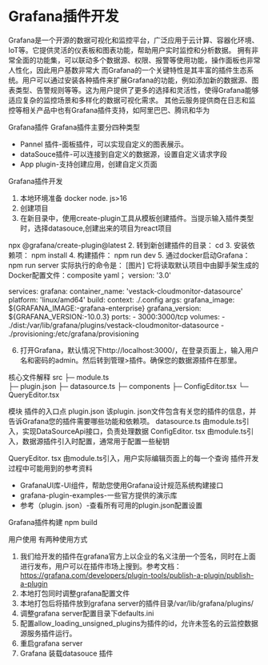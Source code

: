 Grafana插件开发
===

Grafana是一个开源的数据可视化和监控平台，广泛应用于云计算、容器化环境、IoT等。它提供灵活的仪表板和图表功能，帮助用户实时监控和分析数据。
拥有非常全面的功能集，可以联动多个数据源、权限、报警等使用功能，操作面板也非常人性化，因此用户基数非常大
而Grafana的一个关键特性是其丰富的插件生态系统。用户可以通过安装各种插件来扩展Grafana的功能，例如添加新的数据源、图表类型、告警规则等等。这为用户提供了更多的选择和灵活性，使得Grafana能够适应复杂的监控场景和多样化的数据可视化需求。
其他云服务提供商在日志和监控等相关产品中也有Grafana插件支持，如阿里巴巴、腾讯和华为

Grafana插件
Grafana插件主要分四种类型
- Pannel 插件-面板插件，可以实现自定义的图表展示。
- dataSouce插件-可以连接到自定义的数据源，设置自定义请求字段
- App plugin-支持创建应用，创建自定义页面

Grafana插件开发
1. 本地环境准备
docker
node. js>16
2. 创建项目
  1. 在新目录中，使用create-plugin工具从模板创建插件。当提示输入插件类型时，选择datasouce,创建出来的项目为react项目
    
npx @grafana/create-plugin@latest
  2. 转到新创建插件的目录：
cd <your-plugin>
  3. 安装依赖项：
npm install
  4. 构建插件：
npm run dev
  5. 通过docker启动Grafana：
npm run server 
    实际执行的命令是：
[图片]
    它将读取默认项目中由脚手架生成的Docker配置文件：composite yaml；
version: '3.0'

services:
  grafana:
    container_name: 'vestack-cloudmonitor-datasource'
    platform: 'linux/amd64'
    build:
      context: ./.config
      args:
        grafana_image: ${GRAFANA_IMAGE:-grafana-enterprise}
        grafana_version: ${GRAFANA_VERSION:-10.0.3}
    ports:
      - 3000:3000/tcp
    volumes:
      - ./dist:/var/lib/grafana/plugins/vestack-cloudmonitor-datasource
      - ./provisioning:/etc/grafana/provisioning

  6. 打开Grafana，默认情况下http://localhost:3000/，在登录页面上，输入用户名和密码的admin。然后转到管理>插件。确保您的数据源插件在那里。


  核心文件解释
  src
├─ module.ts  
├─ plugin.json 
  ├─ datasource.ts 
├─ components 
      ├─ ConfigEditor.tsx 
      └─ QueryEditor.tsx 

模块
插件的入口点
plugin.json 
该plugin. json文件包含有关您的插件的信息，并告诉Grafana您的插件需要哪些功能和依赖项。
datasource.ts 
由module.ts引入，实现DataSourceApi接口，负责处理数据
ConfigEditor. tsx
由module.ts引入，数据源插件引入时配置，通常用于配置一些秘钥

QueryEditor. tsx
由module.ts引入，用户实际编辑页面上的每一个查询
插件开发过程中可能用到的参考资料
- GrafanaUI库-UI组件，帮助您使用Grafana设计规范系统构建接口
- grafana-plugin-examples-一些官方提供的演示库
- 参考（plugin. json）-查看所有可用的plugin.json配置设置


Grafana插件构建
npm build

用户使用
有两种使用方式
1. 我们给开发的插件在grafana官方上以企业的名义注册一个签名，同时在上面进行发布，用户可以在插件市场上搜到。参考文档： https://grafana.com/developers/plugin-tools/publish-a-plugin/publish-a-plugin
2. 本地打包同时调整grafana配置文件
  1. 本地打包后将插件放到grafana server的插件目录/var/lib/grafana/plugins/
  2. 调整grafana server配置目录下defaults.ini
  3. 配置allow_loading_unsigned_plugins为插件的id，允许未签名的云监控数据源服务插件运行。
  4. 重启grafana server
3. Grafana 装载datasouce 插件 